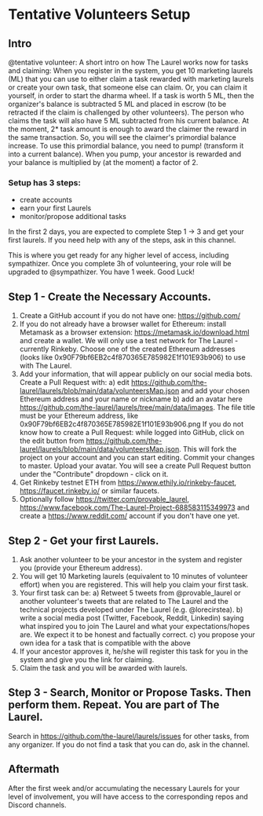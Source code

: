 # Tentative Volunteers Setup

## Intro

@tentative volunteer: 
A short intro on how The Laurel works now for tasks and claiming:
When you register in the system, you get 10 marketing laurels (ML) that you can use to either claim a task rewarded with marketing laurels or create your own task, that someone else can claim. Or, you can claim it yourself, in order to start the dharma wheel.
If a task is worth 5 ML, then the organizer's balance is subtracted 5 ML and placed in escrow (to be retracted if the claim is challenged by other volunteers). The person who claims the task will also have 5 ML subtracted from his current balance. At the moment, 2* task amount is enough to award the claimer the reward in the same transaction. So, you will see the claimer's primordial balance increase.
To use this primordial balance, you need to pump! (transform it into a current balance). When you pump, your ancestor is rewarded and your balance is multiplied by (at the moment) a factor of 2.

### Setup has 3 steps:

- create accounts
- earn your first Laurels
- monitor/propose additional tasks

In the first 2 days, you are expected to complete Step 1 -> 3 and get your first laurels. If you need help with any of the steps, ask in this channel.

This is where you get ready for any higher level of access, including sympathizer. Once you complete 3h of volunteering, your role will be upgraded to @sympathizer. You have 1 week. Good Luck!


## Step 1 - Create the Necessary Accounts.
1. Create a GitHub account if you do not have one: https://github.com/
2. If you do not already have a browser wallet for Ethereum: install Metamask as a browser extension: https://metamask.io/download.html and create a wallet. We will only use a test network for The Laurel - currently Rinkeby. Choose one of the created Ethereum addresses (looks like 0x90F79bf6EB2c4f870365E785982E1f101E93b906) to use with The Laurel.
3. Add your information, that will appear publicly on our social media bots. Create a Pull Request with: 
  a) edit https://github.com/the-laurel/laurels/blob/main/data/volunteersMap.json and add your chosen Ethereum address and your name or nickname
  b) add an avatar here https://github.com/the-laurel/laurels/tree/main/data/images. The file title must be your Ethereum address, like 0x90F79bf6EB2c4f870365E785982E1f101E93b906.png
If you do not know how to create a Pull Request: while logged into GitHub, click on the edit button from https://github.com/the-laurel/laurels/blob/main/data/volunteersMap.json. This will fork the project on your account and you can start editing. Commit your changes to master. Upload your avatar. You will see a create Pull Request button under the "Contribute" dropdown - click on it.
4. Get Rinkeby testnet ETH from https://www.ethily.io/rinkeby-faucet, https://faucet.rinkeby.io/ or similar faucets.
5. Optionally follow https://twitter.com/provable_laurel, https://www.facebook.com/The-Laurel-Project-688583115349973 and create a https://www.reddit.com/ account if you don't have one yet.


## Step 2 - Get your first Laurels.
1. Ask another volunteer to be your ancestor in the system and register you (provide your Ethereum address).
2. You will get 10 Marketing laurels (equivalent to 10 minutes of volunteer effort) when you are registered. This will help you claim your first task.
3. Your first task can be: 
    a) Retweet 5 tweets from @provable_laurel or another volunteer's tweets that are related to The Laurel and the technical projects developed under The Laurel (e.g. @lorecirstea).
    b) write a social media post (Twitter, Facebook, Reddit, Linkedin) saying what inspired you to join The Laurel and what your expectations/hopes are. We expect it to be honest and factually correct.
    c) you propose your own idea for a task that is compatible with the above
4. If your ancestor approves it, he/she will register this task for you in the system and give you the link for claiming. 
5. Claim the task and you will be awarded with laurels.


## Step 3 - Search, Monitor or Propose Tasks. Then perform them. Repeat. You are part of The Laurel.
Search in https://github.com/the-laurel/laurels/issues for other tasks, from any organizer.
If you do not find a task that you can do, ask in the channel.


## Aftermath
After the first week and/or accumulating the necessary Laurels for your level of involvement, you will have access to the corresponding repos and Discord channels.
